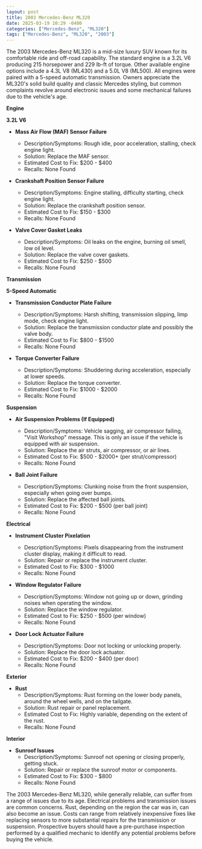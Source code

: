 ```yaml
---
layout: post
title: 2003 Mercedes-Benz ML320
date: 2025-03-19 10:29 -0400
categories: ["Mercedes-Benz", "ML320"]
tags: ["Mercedes-Benz", "ML320", "2003"]
---
```

The 2003 Mercedes-Benz ML320 is a mid-size luxury SUV known for its comfortable ride and off-road capability. The standard engine is a 3.2L V6 producing 215 horsepower and 229 lb-ft of torque. Other available engine options include a 4.3L V8 (ML430) and a 5.0L V8 (ML500). All engines were paired with a 5-speed automatic transmission. Owners appreciate the ML320's solid build quality and classic Mercedes styling, but common complaints revolve around electronic issues and some mechanical failures due to the vehicle's age.

**Engine**

**3.2L V6**
*   **Mass Air Flow (MAF) Sensor Failure**
    *   Description/Symptoms: Rough idle, poor acceleration, stalling, check engine light.
    *   Solution: Replace the MAF sensor.
    *   Estimated Cost to Fix: $200 - $400
    *   Recalls: None Found

*   **Crankshaft Position Sensor Failure**
    *   Description/Symptoms: Engine stalling, difficulty starting, check engine light.
    *   Solution: Replace the crankshaft position sensor.
    *   Estimated Cost to Fix: $150 - $300
    *   Recalls: None Found

*   **Valve Cover Gasket Leaks**
    *   Description/Symptoms: Oil leaks on the engine, burning oil smell, low oil level.
    *   Solution: Replace the valve cover gaskets.
    *   Estimated Cost to Fix: $250 - $500
    *   Recalls: None Found

**Transmission**

**5-Speed Automatic**
*   **Transmission Conductor Plate Failure**
    *   Description/Symptoms: Harsh shifting, transmission slipping, limp mode, check engine light.
    *   Solution: Replace the transmission conductor plate and possibly the valve body.
    *   Estimated Cost to Fix: $800 - $1500
    *   Recalls: None Found

*   **Torque Converter Failure**
    *   Description/Symptoms: Shuddering during acceleration, especially at lower speeds.
    *   Solution: Replace the torque converter.
    *   Estimated Cost to Fix: $1000 - $2000
    *   Recalls: None Found

**Suspension**

*   **Air Suspension Problems (If Equipped)**
    *   Description/Symptoms: Vehicle sagging, air compressor failing, "Visit Workshop" message. This is only an issue if the vehicle is equipped with air suspension.
    *   Solution: Replace the air struts, air compressor, or air lines.
    *   Estimated Cost to Fix: $500 - $2000+ (per strut/compressor)
    *   Recalls: None Found

*   **Ball Joint Failure**
    *   Description/Symptoms: Clunking noise from the front suspension, especially when going over bumps.
    *   Solution: Replace the affected ball joints.
    *   Estimated Cost to Fix: $200 - $500 (per ball joint)
    *   Recalls: None Found

**Electrical**

*   **Instrument Cluster Pixelation**
    *   Description/Symptoms: Pixels disappearing from the instrument cluster display, making it difficult to read.
    *   Solution: Repair or replace the instrument cluster.
    *   Estimated Cost to Fix: $300 - $1000
    *   Recalls: None Found

*   **Window Regulator Failure**
    *   Description/Symptoms: Window not going up or down, grinding noises when operating the window.
    *   Solution: Replace the window regulator.
    *   Estimated Cost to Fix: $250 - $500 (per window)
    *   Recalls: None Found

*   **Door Lock Actuator Failure**
    *   Description/Symptoms: Door not locking or unlocking properly.
    *   Solution: Replace the door lock actuator.
    *   Estimated Cost to Fix: $200 - $400 (per door)
    *   Recalls: None Found

**Exterior**

*   **Rust**
    *   Description/Symptoms: Rust forming on the lower body panels, around the wheel wells, and on the tailgate.
    *   Solution: Rust repair or panel replacement.
    *   Estimated Cost to Fix: Highly variable, depending on the extent of the rust.
    *   Recalls: None Found

**Interior**

*   **Sunroof Issues**
    *   Description/Symptoms: Sunroof not opening or closing properly, getting stuck.
    *   Solution: Repair or replace the sunroof motor or components.
    *   Estimated Cost to Fix: $300 - $800
    *   Recalls: None Found

The 2003 Mercedes-Benz ML320, while generally reliable, can suffer from a range of issues due to its age. Electrical problems and transmission issues are common concerns. Rust, depending on the region the car was in, can also become an issue. Costs can range from relatively inexpensive fixes like replacing sensors to more substantial repairs for the transmission or suspension. Prospective buyers should have a pre-purchase inspection performed by a qualified mechanic to identify any potential problems before buying the vehicle.

